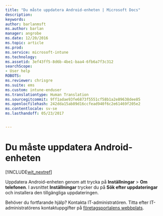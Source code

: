 ```yaml
---
title: "Du måste uppdatera Android-enheten | Microsoft Docs"
description: 
keywords: 
author: barlanmsft
ms.author: barlan
manager: angrobe
ms.date: 12/20/2016
ms.topic: article
ms.prod: 
ms.service: microsoft-intune
ms.technology: 
ms.assetid: 3ef43ff5-8d6b-4be1-baa4-6fb6a7f3c312
searchScope:
- User help
ROBOTS: 
ms.reviewer: chrisgre
ms.suite: ems
ms.custom: intune-enduser
ms.translationtype: Human Translation
ms.sourcegitcommit: 9ff1adae93fe6873f5551cf58b1a2e89638dee85
ms.openlocfilehash: 242dda15ab89d16ccfead940f6c2e61469f205e2
ms.contentlocale: sv-se
ms.lasthandoff: 05/23/2017


---
```


# <a name="you-need-to-update-your-android-device"></a>Du måste uppdatera Android-enheten

[!INCLUDE[wit_nextref](includes/end-user-os-update-guidance.md)]

Uppdatera Android-enheten genom att trycka på **Inställningar** > **Om telefonen**. I avsnittet __Inställningar__ trycker du på __Sök efter uppdateringar__ och installera den tillgängliga uppdateringen.

Behöver du fortfarande hjälp? Kontakta IT-administratören. Titta efter IT-administratörens kontaktuppgifter på [företagsportalens webbplats](http://portal.manage.microsoft.com).

